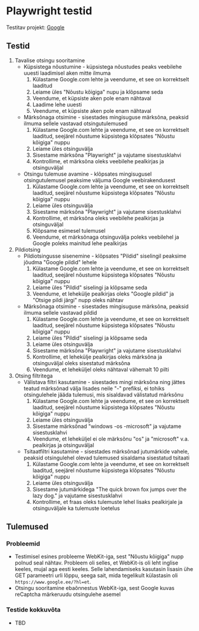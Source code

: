 # Playwright testid 
Testitav projekt: [Google](https://www.google.ee)

## Testid
1. Tavalise otsingu sooritamine
    * Küpsistega nõustumine - küpsistega nõustudes peaks veebilehe uuesti laadimisel aken mitte ilmuma
      1. Külastame Google.com lehte ja veendume, et see on korrektselt laaditud
      2. Leiame üles "Nõustu kõigiga" nupu ja klõpsame seda
      4. Veendume, et küpsiste aken pole enam nähtaval
      5. Laadime lehe uuesti
      6. Veendume, et küpsiste aken pole enam nähtaval
    * Märksõnaga otsimine - sisestades mingisuguse märksõna, peaksid ilmuma sellele vastavad otsingutulemused
      1. Külastame Google.com lehte ja veendume, et see on korrektselt laaditud, seejärel nõustume küpsistega klõpsates "Nõustu kõigiga" nuppu
      2. Leiame üles otsinguvälja
      3. Sisestame märksõna "Playwright" ja vajutame sisestusklahvi
      4. Kontrollime, et märksõna oleks veebilehe pealkirjas ja otsinguväljal
    * Otsingu tulemuse avamine - klõpsates mingisugusel otsingutulemusel peaksime väljuma Google veebirakendusest
      1. Külastame Google.com lehte ja veendume, et see on korrektselt laaditud, seejärel nõustume küpsistega klõpsates "Nõustu kõigiga" nuppu
      2. Leiame üles otsinguvälja
      3. Sisestame märksõna "Playwright" ja vajutame sisestusklahvi
      4. Kontrollime, et märksõna oleks veebilehe pealkirjas ja otsinguväljal
      5. Klõpsame esimesel tulemusel
      6. Veendume, et märksõnaga otsinguvälja poleks veebilehel ja Google poleks mainitud lehe pealkirjas
2. Pildiotsing
   * Pildiotsingusse sisenemine - klõpsates "Pildid" siselingil peaksime jõudma "Google pildid" lehele
     1. Külastame Google.com lehte ja veendume, et see on korrektselt laaditud, seejärel nõustume küpsistega klõpsates "Nõustu kõigiga" nuppu
     2. Leiame üles "Pildid" siselingi ja klõpsame seda
     3. Veendume, et lehekülje pealkirjas oleks "Google pildid" ja "Otsige pildi järgi" nupp oleks nähtav
   * Märksõnaga otsimine - sisestades mingisuguse märksõna, peaksid ilmuma sellele vastavad pildid
     1. Külastame Google.com lehte ja veendume, et see on korrektselt laaditud, seejärel nõustume küpsistega klõpsates "Nõustu kõigiga" nuppu
     2. Leiame üles "Pildid" siselingi ja klõpsame seda
     3. Leiame üles otsinguvälja
     4. Sisestame märksõna "Playwright" ja vajutame sisestusklahvi
     5. Kontrollime, et lehekülje pealkirjas oleks märksõna ja otsinguväljal oleks sisestatud märksõna
     6. Veendume, et leheküljel oleks nähtaval vähemalt 10 pilti
3. Otsing filtritega
   * Välistava filtri kasutamine - sisestades mingi märksõna ning jättes teatud märksõnad välja lisades neile "-" prefiksi, ei tohiks otsingulehele jääda tulemusi, mis sisaldavad välistatud märksõnu
     1. Külastame Google.com lehte ja veendume, et see on korrektselt laaditud, seejärel nõustume küpsistega klõpsates "Nõustu kõigiga" nuppu
     2. Leiame üles otsinguvälja
     3. Sisestame märksõnad "windows -os -microsoft" ja vajutame sisestusklahvi
     4. Veendume, et leheküljel ei ole märksõnu "os" ja "microsoft" v.a. pealkirjas ja otsinguväljal
   * Tsitaatfiltri kasutamine - sisestades märksõnad jutumärkide vahele, peaksid otsingulehel olevad tulemused sisaldama sisestatud tsitaati
     1. Külastame Google.com lehte ja veendume, et see on korrektselt laaditud, seejärel nõustume küpsistega klõpsates "Nõustu kõigiga" nuppu
     2. Leiame üles otsinguvälja
     3. Sisestame jutumärkidega "The quick brown fox jumps over the lazy dog." ja vajutame sisestusklahvi
     4. Kontrollime, et fraas oleks tulemuste lehel lisaks pealkirjale ja otsinguväljale ka tulemuste loetelus

## Tulemused

### Probleemid
* Testimisel esines probleeme WebKit-iga, sest "Nõustu kõigiga" nupp polnud seal nähtav. Probleem oli selles, et WebKit-is oli leht inglise keeles, mujal aga eesti keeles. Selle lahendamiseks kasutasin lisasin ühe GET parameetri urli lõppu, seega sait, mida tegelikult külastasin oli `https://www.google.ee/?hl=et`.
* Otsingu sooritamine ebaõnnestus WebKit-iga, sest Google kuvas reCaptcha märkeruudu otsingulehe asemel

### Testide kokkuvõta
* TBD